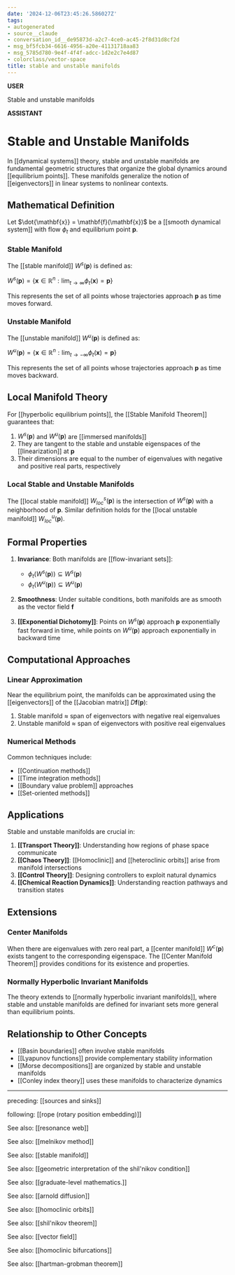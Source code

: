 ```yaml
---
date: '2024-12-06T23:45:26.586027Z'
tags:
- autogenerated
- source__claude
- conversation_id__de95873d-a2c7-4ce0-ac45-2f8d31d8cf2d
- msg_bf5fcb34-6616-4956-a20e-41131718aa83
- msg_5785d780-9e4f-4f4f-adcc-1d2e2c7e4d87
- colorclass/vector-space
title: stable and unstable manifolds
---
```


**USER**

Stable and unstable manifolds


**ASSISTANT**

# Stable and Unstable Manifolds

In [[dynamical systems]] theory, stable and unstable manifolds are fundamental geometric structures that organize the global dynamics around [[equilibrium points]]. These manifolds generalize the notion of [[eigenvectors]] in linear systems to nonlinear contexts.

## Mathematical Definition

Let $\dot{\mathbf{x}} = \mathbf{f}(\mathbf{x})$ be a [[smooth dynamical system]] with flow $\phi_t$ and equilibrium point $\mathbf{p}$.

### Stable Manifold

The [[stable manifold]] $W^s(\mathbf{p})$ is defined as:

$W^s(\mathbf{p}) = \{\mathbf{x} \in \mathbb{R}^n : \lim_{t \to \infty} \phi_t(\mathbf{x}) = \mathbf{p}\}$

This represents the set of all points whose trajectories approach $\mathbf{p}$ as time moves forward.

### Unstable Manifold

The [[unstable manifold]] $W^u(\mathbf{p})$ is defined as:

$W^u(\mathbf{p}) = \{\mathbf{x} \in \mathbb{R}^n : \lim_{t \to -\infty} \phi_t(\mathbf{x}) = \mathbf{p}\}$

This represents the set of all points whose trajectories approach $\mathbf{p}$ as time moves backward.

## Local Manifold Theory

For [[hyperbolic equilibrium points]], the [[Stable Manifold Theorem]] guarantees that:

1. $W^s(\mathbf{p})$ and $W^u(\mathbf{p})$ are [[immersed manifolds]]
2. They are tangent to the stable and unstable eigenspaces of the [[linearization]] at $\mathbf{p}$
3. Their dimensions are equal to the number of eigenvalues with negative and positive real parts, respectively

### Local Stable and Unstable Manifolds

The [[local stable manifold]] $W^s_{loc}(\mathbf{p})$ is the intersection of $W^s(\mathbf{p})$ with a neighborhood of $\mathbf{p}$. Similar definition holds for the [[local unstable manifold]] $W^u_{loc}(\mathbf{p})$.

## Formal Properties

1. **Invariance**: Both manifolds are [[flow-invariant sets]]:
   - $\phi_t(W^s(\mathbf{p})) \subseteq W^s(\mathbf{p})$
   - $\phi_t(W^u(\mathbf{p})) \subseteq W^u(\mathbf{p})$

2. **Smoothness**: Under suitable conditions, both manifolds are as smooth as the vector field $\mathbf{f}$

3. **[[Exponential Dichotomy]]**: Points on $W^s(\mathbf{p})$ approach $\mathbf{p}$ exponentially fast forward in time, while points on $W^u(\mathbf{p})$ approach exponentially in backward time

## Computational Approaches

### Linear Approximation
Near the equilibrium point, the manifolds can be approximated using the [[eigenvectors]] of the [[Jacobian matrix]] $D\mathbf{f}(\mathbf{p})$:

1. Stable manifold ≈ span of eigenvectors with negative real eigenvalues
2. Unstable manifold ≈ span of eigenvectors with positive real eigenvalues

### Numerical Methods

Common techniques include:
- [[Continuation methods]]
- [[Time integration methods]]
- [[Boundary value problem]] approaches
- [[Set-oriented methods]]

## Applications

Stable and unstable manifolds are crucial in:

1. **[[Transport Theory]]**: Understanding how regions of phase space communicate
2. **[[Chaos Theory]]**: [[Homoclinic]] and [[heteroclinic orbits]] arise from manifold intersections
3. **[[Control Theory]]**: Designing controllers to exploit natural dynamics
4. **[[Chemical Reaction Dynamics]]**: Understanding reaction pathways and transition states

## Extensions

### Center Manifolds

When there are eigenvalues with zero real part, a [[center manifold]] $W^c(\mathbf{p})$ exists tangent to the corresponding eigenspace. The [[Center Manifold Theorem]] provides conditions for its existence and properties.

### Normally Hyperbolic Invariant Manifolds

The theory extends to [[normally hyperbolic invariant manifolds]], where stable and unstable manifolds are defined for invariant sets more general than equilibrium points.

## Relationship to Other Concepts

- [[Basin boundaries]] often involve stable manifolds
- [[Lyapunov functions]] provide complementary stability information
- [[Morse decompositions]] are organized by stable and unstable manifolds
- [[Conley index theory]] uses these manifolds to characterize dynamics


---

preceding: [[sources and sinks]]  


following: [[rope (rotary position embedding)]]

See also: [[resonance web]]


See also: [[melnikov method]]


See also: [[stable manifold]]


See also: [[geometric interpretation of the shil'nikov condition]]


See also: [[graduate-level mathematics.]]


See also: [[arnold diffusion]]


See also: [[homoclinic orbits]]


See also: [[shil'nikov theorem]]


See also: [[vector field]]


See also: [[homoclinic bifurcations]]


See also: [[hartman-grobman theorem]]